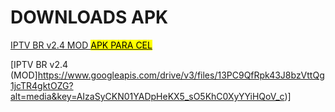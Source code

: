 # DOWNLOADS APK

<a href="
https://www.googleapis.com/drive/v3/files/13PC9QfRpk43J8bzVttQg1jcTR4gktOZG?alt=media&key=AIzaSyCKN01YADpHeKX5_sO5KhC0XyYYiHQoV_c
" target="_blank">
IPTV BR v2.4 MOD  <mark>APK PARA CEL</mark>
</a>

[IPTV BR v2.4 (MOD]https://www.googleapis.com/drive/v3/files/13PC9QfRpk43J8bzVttQg1jcTR4gktOZG?alt=media&key=AIzaSyCKN01YADpHeKX5_sO5KhC0XyYYiHQoV_c)]